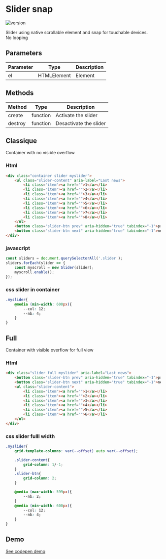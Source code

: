 
# Slider snap

![version](https://img.shields.io/github/manifest-json/v/Natjo/slider-snap)

Slider using native scrollable element and snap for touchable devices.<br>
No looping


## Parameters
| Parameter | Type | Description |
| ------ | ------ | ------ |
| el | HTMLElement | Element |

## Methods
| Method | Type | Description |
| ------ | ------ | ------ |
| create | function | Activate the slider |
| destroy | function | Desactivate the slider |


## Classique
Container with no visible overflow

### Html 
```html
<div class="container slider myslider">
    <ul class="slider-content" aria-label="Last news">
        <li class="item"><a href="">1</a></li>
        <li class="item"><a href="">2</a></li>
        <li class="item"><a href="">3</a></li>
        <li class="item"><a href="">4</a></li>
        <li class="item"><a href="">5</a></li>
        <li class="item"><a href="">6</a></li>
        <li class="item"><a href="">7</a></li>
        <li class="item"><a href="">8</a></li>
    </ul>
    <button class="slider-btn prev" aria-hidden="true" tabindex="-1">prev</button>
    <button class="slider-btn next" aria-hidden="true" tabindex="-1">next</button>
</div>
```

### javascript
```javascript
const sliders = document.querySelectorAll('.slider');
sliders.forEach(slider => {
    const myscroll = new Slider(slider);
    myscroll.enable();
});

```

### css slider in container
```css
.myslider{
    @media (min-width: 600px){
        --col: 12;
        --nb: 4;
    }
}
```


## Full
Container with visible overflow for full view

### Html 
```html
<div class="slider full myslider" aria-label="Last news">
    <button class="slider-btn prev" aria-hidden="true" tabindex="-1">prev</button>
    <button class="slider-btn next" aria-hidden="true" tabindex="-1">next</button>
    <ul class="slider-content">
        <li class="item"><a href="">1</a></li>
        <li class="item"><a href="">2</a></li>
        <li class="item"><a href="">3</a></li>
        <li class="item"><a href="">4</a></li>
        <li class="item"><a href="">5</a></li>
        <li class="item"><a href="">6</a></li>
    </ul>
</div>
```

### css slider fulll width
```css
.myslider{
    grid-template-columns: var(--offset) auto var(--offset);

    .slider-content{
        grid-column: 1/-1;
    }
    .slider-btn{
        grid-column: 2;
    }

    @media (max-width: 599px){
        --nb: 2;
    }
    @media (min-width: 600px){
        --col: 12;
        --nb: 4;
    }
}

```

## Demo
<a href="https://codepen.io/natjo/pen/eYGWwEo?editors=1111" target="_blank">See codepen demo</a>